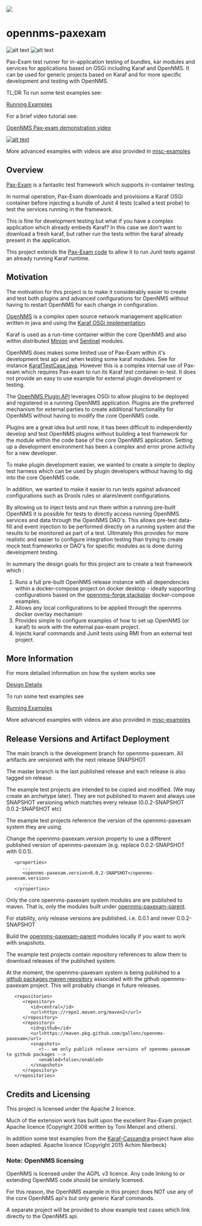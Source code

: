 [<img src="../main/docs/images/opennmsLogo1.png">](https://github.com/OpenNMS/opennms)

# opennms-paxexam

![alt text](../main/docs/images/paxexamLogo.webp "Figure paxexamLogo.webp")
![alt text](../main/docs/images/Apache_Karaf-Logo.wine.png "Figure Apache_Karaf-Logo.wine.png")

Pax-Exam test runner for in-application testing of bundles, kar modules and services for applications based on OSGi including Karaf and OpenNMS. 
It can be used for generic  projects based on Karaf and for more specific development and testing with OpenNMS.

TL;DR To run some test examples see:

[Running Examples](../main/docs/RunningExamples.md)

For a brief video tutorial see:

[OpenNMS Pax-exam demonstration video](https://youtu.be/e6OQfn-xnxg)

[![alt text](../main/docs/images/paxexam-vid.jpg)](https://youtu.be/e6OQfn-xnxg)

More advanced examples with videos are also provided in  [misc-examples](../main/misc-examples)

## Overview
[Pax-Exam](https://ops4j1.jira.com/wiki/spaces/PAXEXAM4/overview) is a fantastic test framework which supports in-container testing.
 
In normal operation, Pax-Exam downloads and provisions a Karaf OSGi container before injecting a bundle of Junit 4 tests (called a test probe) to test the services running in the framework.
 
This is fine for development testing but what if you have a complex application which already embeds Karaf?
In this case we don't want to download a fresh karaf, but rather run the tests within the karaf already present in the application. 

This project extends the [Pax-Exam code](https://github.com/ops4j/org.ops4j.pax.exam2) to allow it to run Junit tests against an already running Karaf runtime.

## Motivation

The motivation for this project is to make it considerably easier to create and test both plugins and advanced configurations for OpenNMS without having to restart OpenNMS for each change in configuration. 

[OpenNMS](https://github.com/OpenNMS/opennms) is a complex open source network management application written in java and using the [Karaf OSGi implementation](https://karaf.apache.org/manual/latest/). 

Karaf is used as a run-time container within the core OpenNMS and also within distributed [Minion](https://docs.opennms.com/horizon/30/deployment/minion/introduction.html) and [Sentinel](https://docs.opennms.com/horizon/30/deployment/sentinel/introduction.html) modules. 

OpenNMS does makes some limited use of Pax-Exam within it's development test api and when testing some karaf modules. 
See for instance [KarafTestCase.java](https://github.com/OpenNMS/opennms/blob/develop/core/test-api/karaf/src/main/java/org/opennms/core/test/karaf/KarafTestCase.java).
However this is a complex internal use of Pax-exam which requires Pax-exam to run its Karaf test container in-test. 
It does not provide an easy to use example for external plugin development or testing.

The [OpenNMS Plugin API](https://github.com/OpenNMS/opennms-integration-api) leverages OSGi to allow plugins to be deployed and registered in a running OpenNMS application. Plugins are the preferred mechanism for external parties to create additional functionality for OpenNMS without having to modify the core OpenNMS code. 

Plugins are a great idea but until now, it has been difficult to independently develop and test OpenNMS plugins without building a test framework for the module within the code base of the core OpenNMS application. Setting up a development environment has been a complex and error prone activity for a new developer. 

To make plugin development easier, we wanted to create a simple to deploy test harness which can be used by plugin developers without having to dig into the core OpenNMS code. 

In addition, we wanted to make it easier to run tests against advanced configurations such as Drools rules or alarm/event configurations. 

By allowing us to inject tests and run them within a running pre-built OpenNMS it is possible for tests to directly access running OpenNMS services and data through the OpenNMS DAO's. 
This allows pre-test data-fill and event injection to be performed directly on a running system and the results to be monitored as part of a test. 
Ultimately this provides for more realistic and easier to configure integration testing than trying to create mock test frameworks or DAO's for specific modules as is done during development testing. 

In summary the design goals for this project are to create a test framework which :

1. Runs a full pre-built OpenNMS release instance with all dependencies within a docker-compose project on docker desktop - ideally supporting configurations based on the [opennms-forge stackplay](https://github.com/opennms-forge/stack-play) docker-compose examples.
2. Allows any local configurations to be applied through the opennms docker overlay mechanism
3. Provides simple to configure examples of how to set up OpenNMS (or karaf) to work with the external pax-exam project.
4. Injects karaf commands and Junit tests using RMI from an external test project.

## More Information
For more detailed information on how the system works see 

[Design Details](../main/docs/DesignDetails.md)

To run some test examples see

[Running Examples](../main/docs/RunningExamples.md)

More advanced examples with videos are also provided in  [misc-examples](../main/misc-examples)

## Release Versions and Artifact Deployment

The main branch is the development branch for opennms-paxexam.
All artifacts are versioned with the next release SNAPSHOT

The master branch is the last published release and each release is also tagged on release.

The example test projects are intended to be copied and modified. (We may create an archetype later).
They are not published to maven and always use SNAPSHOT versioning which matches every release (0.0.2-SNAPSHOT 0.0.2-SNAPSHOT etc)

The example test projects reference the version of the opennms-paxexam system they are using.

Change the opennms-paxexam.version property to use a different published version of opennms-paxexam (e.g. replace 0.0.2-SNAPSHOT with 0.0.1).

```
   <properties>
      ...
      <opennms-paxexam.version>0.0.2-SNAPSHOT</opennms-paxexam.version>
      ...
   </properties>
```

Only the core opennms-paxexam system modules are are published to maven. 
That is, only the modules built under [opennms-paxexam-parent](../opennms-paxexam-parent).

For stability, only release versions are published. 
i.e. 0.0.1 and never 0.0.2-SNAPSHOT

Build the [opennms-paxexam-parent](../opennms-paxexam-parent) modules locally if you want to work with snapshots.

The example test projects contain repository references to allow them to download releases of the published system.

At the moment, the opennms-paxexam system is being published to a [github packages maven repository](https://docs.github.com/en/packages/working-with-a-github-packages-registry/working-with-the-apache-maven-registry) associated with the github opennms-paxexam project.
This will probably change in future releases.

```
   <repositories>
      <repository>
         <id>central</id>
         <url>https://repo1.maven.org/maven2</url>
      </repository>
      <repository>
         <id>github</id>
         <url>https://maven.pkg.github.com/gallenc/opennms-paxexam</url>
         <snapshots>
            <!-- we only publish release versions of opennms-paxexam to github packages -->
            <enabled>false</enabled> 
         </snapshots>
      </repository>
   </repositories>
```


## Credits and Licensing

This project is licensed under the Apache 2 licence.

Much of the extension work has built upon the excellent Pax-Exam project.
Apache licence (Copyright 2008 written by Toni Menzel and others).

In addition some test examples from the [Karaf-Cassandra](https://github.com/ANierbeck/Karaf-Cassandra) project have also been adapted. 
Apache licence (Copyright 2015 Achim Nierbeck)

### Note: OpenNMS licensing
OpenNMS is licensed under the AGPL v3 licence. 
Any code linking to or extending OpenNMS code should be similarly licensed. 

For this reason, the OpenNMS example in this project does NOT use any of the core OpenNMS api's but only generic Karaf commands.
 
A separate project will be provided to show example test cases which link directly to the OpenNMS api.

